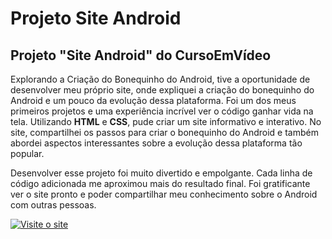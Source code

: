 <h1>Projeto Site Android</h1>
<h2>Projeto "Site Android" do CursoEmVídeo</h2>
  <p>Explorando a Criação do Bonequinho do Android, tive a oportunidade de desenvolver meu próprio site, onde expliquei a criação do bonequinho do Android e 
    um pouco da evolução dessa plataforma. Foi um dos meus primeiros projetos e uma experiência incrível ver o código ganhar vida na tela. 
    Utilizando <strong>HTML</strong> e <strong>CSS</strong>, pude criar um site informativo e interativo. No site, compartilhei os passos 
    para criar o bonequinho do Android e também abordei aspectos interessantes sobre a evolução dessa plataforma tão popular.</p>
    
  <p>Desenvolver esse projeto foi muito divertido e empolgante. Cada linha de código adicionada me aproximou mais do resultado final. 
    Foi gratificante ver o site pronto e poder compartilhar meu conhecimento sobre o Android com outras pessoas.</p>

[![Visite o site](https://img.shields.io/badge/Site-Online-blue)](https://mr-programador.github.io/CursoEmVideo-Projeto-Android/)
